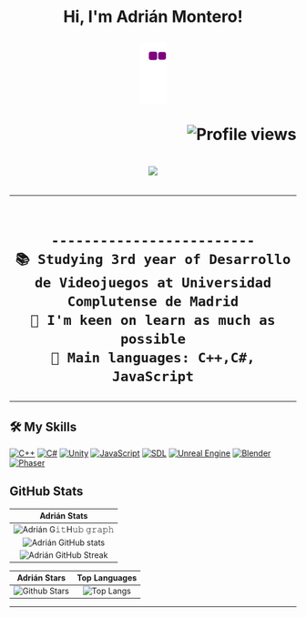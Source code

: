 <h1 align="center">
Hi, I'm Adrián Montero!

  
  ![snake gif](https://github.com/admont02/admont02/blob/output/github-contribution-grid-snake.gif)
 <!--<img src="https://komarev.com/ghpvc/?username=admont02&label=Profile%20Views&color=0e75b6&style=flat" align='right' alt="admont02" />-->
 <img src="https://gpvc.arturio.dev/admont02" alt="Profile views" align='right'/> <a href="https://github.com/admont02/admont02/"> </a> 
<br/>

<!-- Typing SVG by DenverCoder1 - https://github.com/DenverCoder1/readme-typing-svg -->
<p align="center">
  <a href="https://github.com/DenverCoder1/readme-typing-svg"><img src="https://readme-typing-svg.herokuapp.com?lines=Game+Developer;Universidad+Complutense+de+Madrid;&center=true&width=380&height=45"></a>
</p>


<hr>

```

-------------------------
📚 Studying 3rd year of Desarrollo de Videojuegos at Universidad Complutense de Madrid
📝 I'm keen on learn as much as possible
🌟 Main languages: C++,C#, JavaScript
```
<hr>


## 🛠️ My Skills


<p>
   <a href="#"><img alt="C++" src="https://img.shields.io/badge/C++%20-%2300599C.svg?style=for-the-badge&logo=c%2B%2B&logoColor=white"></a>
<a href="#"><img alt="C#" src="https://img.shields.io/badge/C%23%20-%23239120.svg?style=for-the-badge&logo=c-sharp&logoColor=white"></a>
<a href="#"><img alt="Unity" src="https://img.shields.io/badge/Unity%20-%23000000.svg?style=for-the-badge&logo=unity&logoColor=white"></a>
<a href="#"><img alt="JavaScript" src="https://img.shields.io/badge/JavaScript%20-%23F7DF1E.svg?style=for-the-badge&logo=javascript&logoColor=black"></a>
<a href="#"><img alt="SDL" src="https://img.shields.io/badge/SDL%20-%23FF4500.svg?style=for-the-badge&logo=sdl&logoColor=white"></a>
<a href="#"><img alt="Unreal Engine" src="https://img.shields.io/badge/Unreal%20Engine%20-%23313131.svg?logo=unreal-engine&logoColor=white"></a>
<a href="#"><img alt="Blender" src="https://img.shields.io/badge/Blender%20-%23F5792A.svg?logo=blender&logoColor=white"></a>
<a href="#"><img alt="Phaser" src="https://img.shields.io/badge/Phaser%20-%23D53349.svg?logo=phaser&logoColor=white"></a>
</p>

## GitHub Stats


|                                                                    Adrián Stats                                                                     |
|:------------------------------------------------------------------------------------------------------------------------------------------------------:|
| ![Adrián G𝚒𝚝H𝚞𝚋 𝚐𝚛𝚊𝚙𝚑](https://activity-graph.herokuapp.com/graph?username=admont02&theme=react-dark&hide_border=true&area=true) |
| ![Adrián GitHub stats](https://github-readme-stats.vercel.app/api?username=admont02&show_icons=true&theme=algolia)              | 
| ![Adrián GitHub Streak](https://github-readme-streak-stats.herokuapp.com/?user=admont02&theme=algolia)                    | 
    

|                                                                                                     Adrián Stars                                                                                                       |                                                           Top Languages                                                           |      
|:-------------------------------------------------------------------------------------------------------------------------------------------------------------------------------------------------------------------------:|:---------------------------------------------------------------------------------------------------------------------------------:|
| ![Github Stars](https://github-readme-stats.vercel.app/api?username=admont02&show_icons=true&locale=en&count_private=true&hide_rank=true&custom_title=My%20GitHub%20Stats&disable_animations=true&theme=algolia) | ![Top Langs](https://github-readme-stats.vercel.app/api/top-langs/?username=admont02&langs_count=8&theme=algolia&layout=compact) |





------
